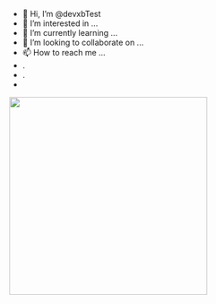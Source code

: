 - 👋 Hi, I’m @devxbTest
- 👀 I’m interested in ...
- 🌱 I’m currently learning ...
- 💞️ I’m looking to collaborate on ...
- 📫 How to reach me ...
- .
- .
- 

<a href = "https://api.gitofolio.com/portfolio/2452/2456"><img src = "https://api.gitofolio.com/portfoliocard/svg/2456?color=white" style="width:353px; height:auto; "/></a>

<!---
devxbTest/devxbTest is a ✨ special ✨ repository because its `README.md` (this file) appears on your GitHub profile.
You can click the Preview link to take a look at your changes.
--->
